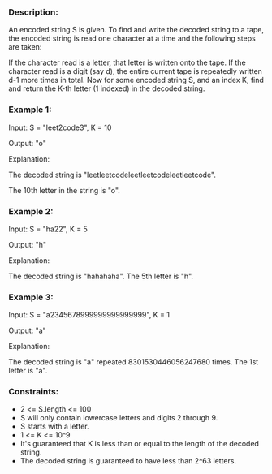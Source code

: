 ### Description:

An encoded string S is given.  To find and write the decoded string to a tape, the encoded string is read one character at a time and the following steps are taken:

If the character read is a letter, that letter is written onto the tape.
If the character read is a digit (say d), the entire current tape is repeatedly written d-1 more times in total.
Now for some encoded string S, and an index K, find and return the K-th letter (1 indexed) in the decoded string.

 

### Example 1:

Input: S = "leet2code3", K = 10

Output: "o"

Explanation: 

The decoded string is "leetleetcodeleetleetcodeleetleetcode".

The 10th letter in the string is "o".

### Example 2:

Input: S = "ha22", K = 5

Output: "h"

Explanation: 

The decoded string is "hahahaha".  The 5th letter is "h".

### Example 3:

Input: S = "a2345678999999999999999", K = 1

Output: "a"

Explanation: 

The decoded string is "a" repeated 8301530446056247680 times.  The 1st letter is "a".



### Constraints:

- 2 <= S.length <= 100
- S will only contain lowercase letters and digits 2 through 9.
- S starts with a letter.
- 1 <= K <= 10^9
- It's guaranteed that K is less than or equal to the length of the decoded string.
- The decoded string is guaranteed to have less than 2^63 letters.